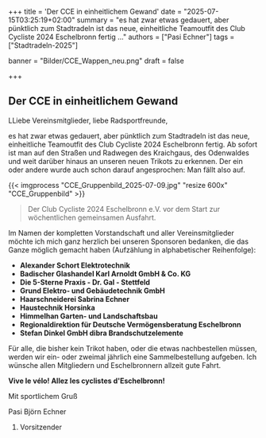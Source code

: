 +++
title = 'Der CCE in einheitlichem Gewand'
date = "2025-07-15T03:25:19+02:00"
summary = "es hat zwar etwas gedauert, aber pünktlich zum Stadtradeln ist das neue, einheitliche Teamoutfit des Club Cycliste 2024 Eschelbronn fertig ..."
authors = ["Pasi Echner"]
tags = ["Stadtradeln-2025"]

banner = "Bilder/CCE_Wappen_neu.png"
draft = false

+++
## Der CCE in einheitlichem Gewand

LLiebe Vereinsmitglieder, liebe Radsportfreunde,

es hat zwar etwas gedauert, aber pünktlich zum Stadtradeln ist das neue, einheitliche Teamoutfit des Club Cycliste 2024 Eschelbronn fertig. Ab sofort ist man auf den Straßen und Radwegen des Kraichgaus, des Odenwaldes und weit darüber hinaus an unseren neuen Trikots zu erkennen. Der ein oder andere wurde auch schon darauf angesprochen: Man fällt also auf.

{{< imgprocess "CCE_Gruppenbild_2025-07-09.jpg" "resize 600x" "CCE_Gruppenbild" >}}

> Der Club Cycliste 2024 Eschelbronn e.V. vor dem Start zur wöchentlichen gemeinsamen Ausfahrt.

Im Namen der kompletten Vorstandschaft und aller Vereinsmitglieder möchte ich mich ganz herzlich bei unseren Sponsoren bedanken, die das Ganze möglich gemacht haben (Aufzählung in alphabetischer Reihenfolge):

- **Alexander Schort Elektrotechnik**
- **Badischer Glashandel Karl Arnoldt GmbH & Co. KG**
- **Die 5-Sterne Praxis - Dr. Gal - Stettfeld**
- **Grund Elektro- und Gebäudetechnik GmbH**
- **Haarschneiderei Sabrina Echner**
- **Haustechnik Horsinka**
- **Himmelhan Garten- und Landschaftsbau**
- **Regionaldirektion für Deutsche Vermögensberatung Eschelbronn**
- **Stefan Dinkel GmbH dibra Brandschutzelemente**

Für alle, die bisher kein Trikot haben, oder die etwas nachbestellen müssen, werden wir ein- oder zweimal jährlich eine Sammelbestellung aufgeben. Ich wünsche allen Mitgliedern und Eschelbronnern allzeit gute Fahrt.

**Vive le vélo! Allez les cyclistes d'Eschelbronn!**

Mit sportlichem Gruß

Pasi Björn Echner
1. Vorsitzender
